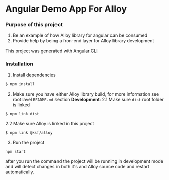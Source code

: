 Angular Demo App For Alloy
=======

### Purpose of this project
1. Be an example of how Alloy library for angular can be consumed
2. Provide help by being a fron-end layer for Alloy library development

This project was generated with [Angular CLI](https://github.com/angular/angular-cli)

### Installation

1. Install dependencies
```bash
$ npm install
```
2. Make sure you have either Alloy library build, for more information see root lavel `README.md` section **Development**:
2.1 Make sure `dist` root folder is linked
```bash
$ npm link dist
```
2.2 Make sure Alloy is linked in this project
```bash
$ npm link @ksf/alloy
```
3. Run the project
```bash
npm start
```
after you run the command the project will be running in development mode and will detect changes in both it's and Alloy source code and restart automatically.